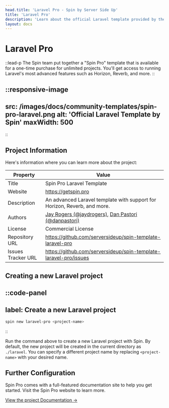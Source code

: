 ```yaml
---
head.title: 'Laravel Pro - Spin by Server Side Up'
title: 'Laravel Pro'
description: 'Learn about the official Laravel template provided by the Spin community.'
layout: docs
---
```

# Laravel Pro
::lead-p
The Spin team put together a "Spin Pro" template that is available for a one-time purchase for unlimited projects. You'll get access to running Laravel's most advanced features such as Horizon, Reverb, and more.
::

::responsive-image
---
src: /images/docs/community-templates/spin-pro-laravel.png
alt: 'Official Laravel Template by Spin'
maxWidth: 500
---
::

## Project Information
Here's information where you can learn more about the project:

| Property | Value
|-------------------------|-------------------------|
| Title | Spin Pro Laravel Template |
| Website | https://getspin.pro |
| Description | An advanced Laravel template with support for Horizon, Reverb, and more. |
| Authors | [Jay Rogers (@jaydrogers)](https://x.com/jaydrogers), [Dan Pastori (@danpastori)](https://x.com/danpastori) |
| License | Commercial License |
| Repository URL | https://github.com/serversideup/spin-template-laravel-pro |
| Issues Tracker URL | https://github.com/serversideup/spin-template-laravel-pro/issues |

## Creating a new Laravel project
::code-panel
---
label: Create a new Laravel project
---
```bash
spin new laravel-pro <project-name>
```
::

Run the command above to create a new Laravel project with Spin. By default, the new project will be created in the current directory as `./laravel`. You can specify a different project name by replacing `<project-name>` with your desired name.

## Further Configuration
Spin Pro comes with a full-featured documentation site to help you get started. Visit the Spin Pro website to learn more.

[View the project Documentation →](https://getspin.pro/docs)